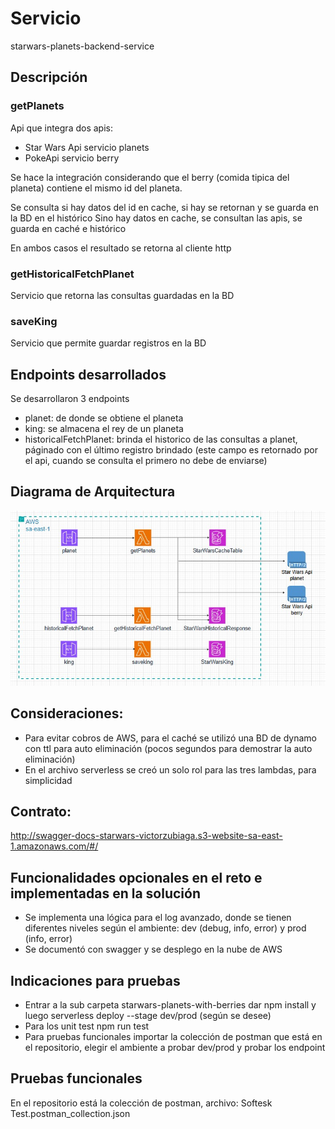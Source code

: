 # Servicio

starwars-planets-backend-service

## Descripción

### getPlanets

Api que integra dos apis:

- Star Wars Api servicio planets
- PokeApi servicio berry

Se hace la integración considerando que el berry (comida tipica del planeta) contiene el mismo id del planeta.

Se consulta si hay datos del id en cache, si hay se retornan y se guarda en la BD en el histórico
Sino hay datos en cache, se consultan las apis, se guarda en caché e histórico

En ambos casos el resultado se retorna al cliente http

### getHistoricalFetchPlanet

Servicio que retorna las consultas guardadas en la BD

### saveKing

Servicio que permite guardar registros en la BD

## Endpoints desarrollados

Se desarrollaron 3 endpoints

- planet: de donde se obtiene el planeta
- king: se almacena el rey de un planeta
- historicalFetchPlanet: brinda el historico de las consultas a planet, páginado con el último registro brindado (este campo es retornado por el api, cuando se consulta el primero no debe de enviarse)

## Diagrama de Arquitectura

![Arquitectura](arquitectura.jpg)

## Consideraciones:

- Para evitar cobros de AWS, para el caché se utilizó una BD de dynamo con ttl para auto eliminación (pocos segundos para demostrar la auto eliminación)
- En el archivo serverless se creó un solo rol para las tres lambdas, para simplicidad

## Contrato:

http://swagger-docs-starwars-victorzubiaga.s3-website-sa-east-1.amazonaws.com/#/

## Funcionalidades opcionales en el reto e implementadas en la solución

- Se implementa una lógica para el log avanzado, donde se tienen diferentes niveles según el ambiente: dev (debug, info, error) y prod (info, error)
- Se documentó con swagger y se desplego en la nube de AWS

## Indicaciones para pruebas

- Entrar a la sub carpeta starwars-planets-with-berries dar npm install y luego serverless deploy --stage dev/prod (según se desee)
- Para los unit test npm run test
- Para pruebas funcionales importar la colección de postman que está en el repositorio, elegir el ambiente a probar dev/prod y probar los endpoint

## Pruebas funcionales

En el repositorio está la colección de postman, archivo:
Softesk Test.postman_collection.json

